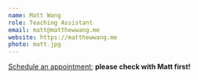 ```yaml
---
name: Matt Wang
role: Teaching Assistant
email: matt@matthewwang.me
website: https://matthewwang.me
photo: matt.jpg
---
```


[Schedule an appointment](https://mattxw.com/cal); **please check with Matt first!**
